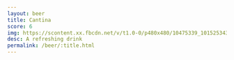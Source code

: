 ```yaml
---
layout: beer
title: Cantina
score: 6
img: https://scontent.xx.fbcdn.net/v/t1.0-0/p480x480/10475339_10152534310788745_8903624356648511173_n.jpg?oh=1bd4188cc91fa58e001f0d8ca0fe1a07&oe=586A9183
desc: A refreshing drink
permalink: /beer/:title.html
---
```


